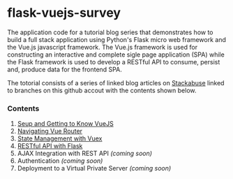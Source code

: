 # flask-vuejs-survey

The application code for a tutorial blog series that demonstrates how to build a full stack application using Python's Flask micro web framework and the Vue.js javascript framework.  The Vue.js framework is used for constructing an interactive and complete sigle page application (SPA) while the Flask framework is used to develop a RESTful API to consume, persist and, produce data for the frontend SPA.

The totorial consists of a series of linked blog articles on [Stackabuse](http://stackabuse.com/) linked to branches on this github accout with the contents shown below.

### Contents

1. [Seup and Getting to Know VueJS](https://github.com/amcquistan/flask-vuejs-survey/tree/FirstPost)
2. [Navigating Vue Router](https://github.com/amcquistan/flask-vuejs-survey/tree/SecondPost)
3. [State Management with Vuex](https://github.com/amcquistan/flask-vuejs-survey/tree/ThirdPost)
4. [RESTful API with Flask](https://github.com/amcquistan/flask-vuejs-survey/tree/FourthPost)
5. AJAX Integration with REST API _(coming soon)_
6. Authentication _(coming soon)_
7. Deployment to a Virtual Private Server _(coming soon)_
 
